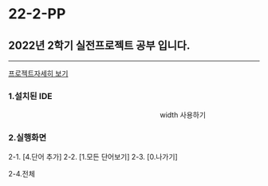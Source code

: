 # 22-2-PP
## 2022년 2학기 실전프로젝트 공부 입니다.
--------
[프로젝트자세히 보기](Project1/ProgressReport.md)
<img scr = '사진파일경로' width = '300'>

### 1.설치된 IDE


<img scr = 'https://github.com/LeeMineo/22-2-PP/blob/master/Screenshot/스크린샷%202022-09-02%20오후%204.23.29.png?raw=true![image](https://user-images.githubusercontent.com/103713510/188676935-d09f0d17-0d17-4ee8-b47d-43d100d8d971.png)
' width = '300'>
width 사용하기 

### 2.실행화면

2-1. [4.단어 추가] 
2-2. [1.모든 단어보기] 
2-3. [0.나가기] 

2-4.전체
